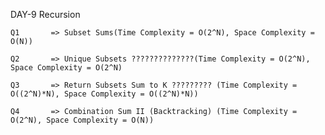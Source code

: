 DAY-9 Recursion  

    Q1       => Subset Sums(Time Complexity = O(2^N), Space Complexity = O(N))

    Q2       => Unique Subsets ??????????????(Time Complexity = O(2^N), Space Complexity = O(2^N)

    Q3       => Return Subsets Sum to K ????????? (Time Complexity = O((2^N)*N), Space Complexity = O((2^N)*N))

    Q4       => Combination Sum II (Backtracking) (Time Complexity = O(2^N), Space Complexity = O(N))